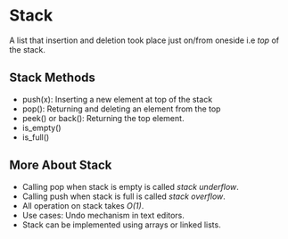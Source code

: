 # Stack
A list that insertion and deletion took place just on/from oneside i.e _top_ of the stack.

## Stack Methods
+ push(x): Inserting a new element at top of the stack
+ pop(): Returning and deleting an element from the top
+ peek() or back(): Returning the top element.
+ is_empty()
+ is_full()

## More About Stack
+ Calling pop when stack is empty is called _stack underflow_.
+ Calling push when stack is full is called _stack overflow_.
+ All operation on stack takes _O(1)_.
+ Use cases: Undo mechanism in text editors.
+ Stack can be implemented using arrays or linked lists.
